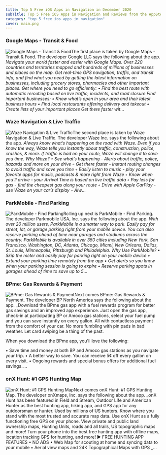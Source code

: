 ```yaml
---
title: Top 5 Free iOS Apps in Navigation in December 2020
subTitle: Top 5 Free iOS Apps in Navigation and Reviews from the AppStore in December 2020.
category: "top 5 free ios apps in navigation"
cover: main.png
---
```


### Google Maps - Transit & Food

![Google Maps - Transit & Food](https://is1-ssl.mzstatic.com/image/thumb/Purple114/v4/27/de/a7/27dea7af-4874-00cf-a941-3e0082b30530/logo_maps_ios_color-0-0-1x_U007emarketing-0-0-0-6-0-0-sRGB-0-0-0-GLES2_U002c0-512MB-85-220-0-0.png/100x100bb.png)The first place is taken by Google Maps - Transit & Food. The developer Google LLC says the following about the app. _Navigate your world faster and easier with Google Maps. Over 220 countries and territories mapped and hundreds of millions of businesses and places on the map. Get real-time GPS navigation, traffic, and transit info, and find what you need by getting the latest information on businesses, including grocery stores, pharmacies and other important places.  Get where you need to go efficiently: • Find the best route with automatic rerouting based on live traffic, incidents, and road closure  Find important businesses: • Know what’s open in your area and their latest business hours • Find local restaurants offering delivery and takeout • Create lists of your important places   Get there faster wit_...

### Waze Navigation & Live Traffic

![Waze Navigation & Live Traffic](https://is4-ssl.mzstatic.com/image/thumb/Purple124/v4/74/4d/37/744d37a3-b3c8-fbba-e2b6-1b5f23f8eafa/AppIcon-0-0-1x_U007emarketing-0-0-0-7-0-0-sRGB-0-0-0-GLES2_U002c0-512MB-85-220-0-0.png/100x100bb.png)The second place is taken by Waze Navigation & Live Traffic. The developer Waze Inc. says the following about the app. _Always know what’s happening on the road with Waze. Even if you know the way, Waze tells you instantly about traffic, construction, police, crashes, & more. If traffic is bad on your route, Waze will change it to save you time.  Why Waze? ◦ See what’s happening - Alerts about traffic, police, hazards and more on your drive ◦ Get there faster - Instant routing changes to avoid traffic and save you time ◦ Easily listen to music - play your favorite apps for music, podcasts & more right from Waze ◦ Know when you’ll arrive - your Arrival Time is based on live traffic data ◦ Pay less for gas - find the cheapest gas along your route ◦ Drive with Apple CarPlay - use Waze on your car’s display ◦ Alw_...

### ParkMobile - Find Parking

![ParkMobile - Find Parking](https://is3-ssl.mzstatic.com/image/thumb/Purple124/v4/a5/3d/fb/a53dfba8-3fd1-6e29-3e82-f0b697b5b3e8/AppIcon-1x_U007emarketing-0-7-0-85-220.png/100x100bb.png)Rolling up next is ParkMobile - Find Parking. The developer Parkmobile USA, Inc. says the following about the app. _With over 20 million users, ParkMobile is a smarter way to park. Easily pay for street, lot, or garage parking right from your mobile device. You can also reserve parking ahead of time near garages and stadiums across the country. ParkMobile is available in over 350 cities including New York, San Francisco, Washington, DC, Atlanta, Chicago, Miami, New Orleans, Dallas, St. Louis, Minneapolis, Pittsburgh and Philadelphia.  Why Use ParkMobile? •	Skip the meter and easily pay for parking right on your mobile device •	Extend your parking time remotely from the app •	Get alerts so you know when your parking session is going to expire •	Reserve parking spots in garages ahead of time to save up to 5_...

### BPme: Gas Rewards & Payment

![BPme: Gas Rewards & Payment](https://is3-ssl.mzstatic.com/image/thumb/Purple124/v4/16/eb/8a/16eb8ad0-7413-d639-d445-eff811cd2447/AppIcon-0-0-1x_U007emarketing-0-0-0-5-0-0-sRGB-0-0-0-GLES2_U002c0-512MB-85-220-0-0.png/100x100bb.png)Next comes BPme: Gas Rewards & Payment. The developer BP North America says the following about the app. _Download the BPme gas app with a fuel rewards program for better gas savings and an improved app experience. Just open the gas app, check-in at participating BP or Amoco gas stations, select your fuel pump and you can save instantly on every gallon. All with contactless payment from the comfort of your car. No more fumbling with pin pads in bad weather. Let card swiping be a thing of the past.  When you download the BPme app, you'll love the following:  • Save time and money at both BP and Amoco gas stations as you navigate your trip. • A better way to save. You can receive 5¢ off every gallon on every visit. • Ongoing rewards and special bonus offers for additional fuel savings_...

### onX Hunt: #1 GPS Hunting Map

![onX Hunt: #1 GPS Hunting Map](https://is4-ssl.mzstatic.com/image/thumb/Purple114/v4/b2/db/c5/b2dbc536-82e0-e719-2f1c-bb3a26aa7529/AppIcon-Hunt-0-0-1x_U007emarketing-0-0-0-7-0-0-sRGB-0-0-0-GLES2_U002c0-512MB-85-220-0-0.png/100x100bb.png)Next comes onX Hunt: #1 GPS Hunting Map. The developer onXmaps, Inc. says the following about the app. _onX Hunt has been featured in Field and Stream, Outdoor Life and American Hunter as the best hunting app, hiking app, and GPS app for any outdoorsman or hunter. Used by millions of US hunters.  Know where you stand with the most trusted and accurate map data. Use onX Hunt as a fully functioning free GPS on your phone. View private and public land ownership maps, Hunting Units, roads and all trails, US topographic maps and more! Turn your phone into the best free hunting app with offline maps, location tracking GPS for hunting, and more!  ▶ FREE HUNTING APP FEATURES  • NO ADS • Web Map for scouting at home and syncing data to your mobile • Aerial view maps and 24K Topographical Maps with GPS _...

